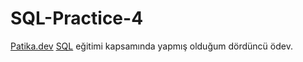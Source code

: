 # SQL-Practice-4
[Patika.dev](https://www.patika.dev) [SQL](https://app.patika.dev/courses/sql) eğitimi kapsamında yapmış olduğum dördüncü ödev.
